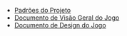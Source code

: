   * [Padrões do Projeto](ProjectPatterns.md)
  * [Documento de Visão Geral do Jogo](GameOverviewDocument.md)
  * [Documento de Design do Jogo](GameDesignDocument.md)
